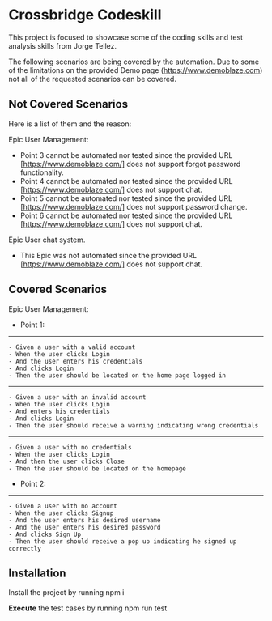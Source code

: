 # Crossbridge Codeskill 

This project is focused to showcase some of the coding skills and test analysis skills from Jorge Tellez.

The following scenarios are being covered by the automation. Due to some of the limitations on the provided Demo page (https://www.demoblaze.com) not all of the requested scenarios can be covered. 



## Not Covered Scenarios

Here is a list of them and the reason:

Epic User Management:
- Point 3 cannot be automated nor tested since the provided URL [https://www.demoblaze.com/] does not support forgot password functionality.
- Point 4 cannot be automated nor tested since the provided URL [https://www.demoblaze.com/] does not support chat.
- Point 5 cannot be automated nor tested since the provided URL [https://www.demoblaze.com/] does not support password change.
- Point 6 cannot be automated nor tested since the provided URL [https://www.demoblaze.com/] does not support chat.

Epic User chat system.
- This Epic was not automated since the provided URL [https://www.demoblaze.com/] does not support chat.


## Covered Scenarios

Epic User Management:
- Point 1:
---
    - Given a user with a valid account
    - When the user clicks Login
    - And the user enters his credentials
    - And clicks Login
    - Then the user should be located on the home page logged in
---
    - Given a user with an invalid account
    - When the user clicks Login
    - And enters his credentials
    - And clicks Login
    - Then the user should receive a warning indicating wrong credentials
---
    - Given a user with no credentials
    - When the user clicks Login
    - And then the user clicks Close
    - Then the user should be located on the homepage
- Point 2:
---
    - Given a user with no account
    - When the user clicks Signup
    - And the user enters his desired username
    - And the user enters his desired password
    - And clicks Sign Up
    - Then the user should receive a pop up indicating he signed up correctly


## Installation

Install the project by running npm i

**Execute** the test cases by running npm run test
    